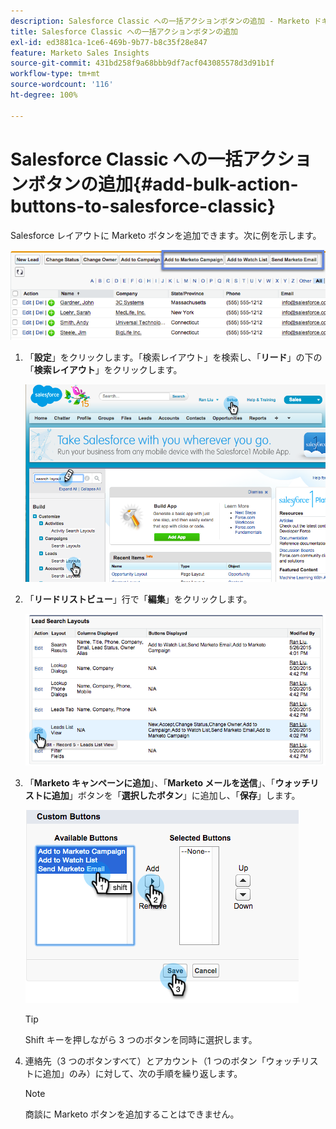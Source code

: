 ```yaml
---
description: Salesforce Classic への一括アクションボタンの追加 - Marketo ドキュメント - 製品ドキュメント
title: Salesforce Classic への一括アクションボタンの追加
exl-id: ed3881ca-1ce6-469b-9b77-b8c35f28e847
feature: Marketo Sales Insights
source-git-commit: 431bd258f9a68bbb9df7acf043085578d3d91b1f
workflow-type: tm+mt
source-wordcount: '116'
ht-degree: 100%

---
```


# Salesforce Classic への一括アクションボタンの追加{#add-bulk-action-buttons-to-salesforce-classic}

Salesforce レイアウトに Marketo ボタンを追加できます。次に例を示します。

![](assets/add-bulk-action-buttons-to-salesforce-classic-1.png)

1. 「**設定**」をクリックします。「検索レイアウト」を検索し、「**リード**」の下の「**検索レイアウト**」をクリックします。

   ![](assets/add-bulk-action-buttons-to-salesforce-classic-2.png)

1. 「**リードリストビュー**」行で「**編集**」をクリックします。

   ![](assets/add-bulk-action-buttons-to-salesforce-classic-3.png)

1. 「**Marketo キャンペーンに追加**」、「**Marketo メールを送信**」、「**ウォッチリストに追加**」ボタンを「**選択したボタン**」に追加し、「**保存**」します。

   ![](assets/add-bulk-action-buttons-to-salesforce-classic-4.png)

   >[!TIP]
   >
   >Shift キーを押しながら 3 つのボタンを同時に選択します。

1. 連絡先（3 つのボタンすべて）とアカウント（1 つのボタン「ウォッチリストに追加」のみ）に対して、次の手順を繰り返します。

   >[!NOTE]
   >
   >商談に Marketo ボタンを追加することはできません。
